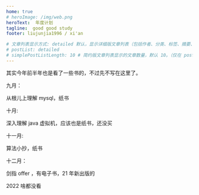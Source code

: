 ```yaml
---
home: true
# heroImage: /img/web.png
heroText:  年度计划
tagline:  good good study
footer: liujunjia1996 / xi'an

# 文章列表显示方式: detailed 默认，显示详细版文章列表（包括作者、分类、标签、摘要、分页等）| simple => 显示简约版文章列表（仅标题和日期）| none 不显示文章列表
# postList: detailed
# simplePostListLength: 10 # 简约版文章列表显示的文章数量，默认 10。（仅在 postList 设置为 simple 时生效）
---
```

其实今年前半年也是看了一些书的，不过先不写在这里了。

九月：

从根儿上理解 mysql，纸书


十月:

深入理解 java 虚拟机，应该也是纸书，还没买


十一月:

算法小抄，纸书


十二月：

剑指 offer ，有电子书，21 年新出版的

2022 啥都没看
